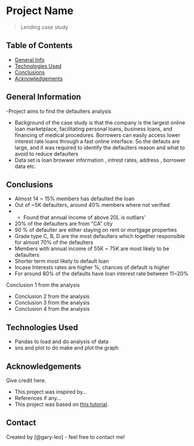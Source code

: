 # Project Name
> Lending case study


## Table of Contents
* [General Info](#general-information)
* [Technologies Used](#technologies-used)
* [Conclusions](#conclusions)
* [Acknowledgements](#acknowledgements)

<!-- You can include any other section that is pertinent to your problem -->

## General Information
-Project aims to find the defaulters analysis
- Background of the case study is that the company is the largest online loan marketplace,
 facilitating personal loans, business loans, and financing of medical procedures. 
 Borrowers can easily access lower interest rate loans through a fast online interface. 
 So the defauts are large, and it was required to identify the defaulters reason and what to avoid to reduce defaulters
- Data set is loan browwer information , intrest rates, address , borrower data etc.

<!-- You don't have to answer all the questions - just the ones relevant to your project. -->

## Conclusions
- Almost 14 ~ 15% members has defaulted the loan
- Out of ~5K defaulters, around 40% members where not verified
- - Found that annual income of above 20L is outliars'
- 20% of the defaulters are from “CA” city
- 90 % of defaulter are either staying on rent or mortgage properties
- Grade type C, B, D are the most defaulters which together responsible for almost 70% of the defaulters
- Members with annual income of 55K ~ 75K are most likely to be defaulters
- Shorter term most likely to default loan 
- Incase Interests rates are higher %, chances of default is higher
- For around 80% of the defaults have loan interest rate between 11~20% 

Conclusion 1 from the analysis
- Conclusion 2 from the analysis
- Conclusion 3 from the analysis
- Conclusion 4 from the analysis

<!-- You don't have to answer all the questions - just the ones relevant to your project. -->


## Technologies Used
- Pandas to load and do analysis of data
- sns and plot to do make and plot the graph

<!-- As the libraries versions keep on changing, it is recommended to mention the version of library used in this project -->

## Acknowledgements
Give credit here.
- This project was inspired by... 
- References if any...
- This project was based on [this tutorial](https://www.example.com).


## Contact
Created by [@gary-leo] - feel free to contact me!


<!-- Optional -->
<!-- ## License -->
<!-- This project is open source and available under the [... License](). -->

<!-- You don't have to include all sections - just the one's relevant to your project -->